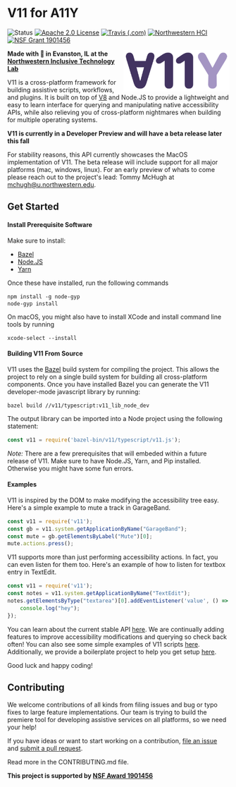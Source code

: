 # V11 for A11Y
![Status][14]
[![Apache 2.0 License][15]][10]
[![Travis (.com)][16]][11]
[![Northwestern HCI][17]][12]
[![NSF Grant 1901456][18]][13]


<img src="logo.svg" alt="V11 logo" align="right" width="240px"/>

**Made with :purple_heart: in Evanston, IL at the**
**[Northwestern Inclusive Technology Lab][1]**

V11 is a cross-platform framework for building assistive scripts,
workflows, and plugins. It is built on top of [V8][2] and Node.JS to provide a
lightweight and easy to learn interface for querying and manipulating native
accessibility APIs, while also relieving you of cross-platform nightmares when
building for multiple operating systems.

**V11 is currently in a Developer Preview and will have a beta release later this fall**

For stability reasons, this API currently showcases the MacOS implementation of V11. The beta release
will include support for all major platforms (mac, windows, linux). For an early preview of whats to come
please reach out to the project's lead: Tommy McHugh at [mchugh@u.northwestern.edu](mailto:mchugh@u.northwestern.edu).

## Get Started

#### Install Prerequisite Software
Make sure to install:

- [Bazel][19]
- [Node.JS][20]
- [Yarn][21]

Once these have installed, run the following commands
```shell
npm install -g node-gyp
node-gyp install
```

On macOS, you might also have to install XCode and install command line tools by running
```shell
xcode-select --install
```

#### Building V11 From Source

V11 uses the [Bazel][6] build system for compiling the
project. This allows the project to rely on a single build system for building
all cross-platform components. Once you have installed Bazel you can generate
the V11 developer-mode javascript library by running:

```shell
bazel build //v11/typescript:v11_lib_node_dev
```

The output library can be imported into a Node project using the following
statement:

```javascript
const v11 = require('bazel-bin/v11/typescript/v11.js');
```

*Note:* There are a few prerequisites that will embeded within a future release of V11.
Make sure to have Node.JS, Yarn, and Pip installed. Otherwise you might have some fun
errors.

#### Examples

V11 is inspired by the DOM to make modifying the accessibility tree easy.
Here's a simple example to mute a track in GarageBand.

```js
const v11 = require('v11');
const gb = v11.system.getApplicationByName("GarageBand");
const mute = gb.getElementsByLabel("Mute")[0];
mute.actions.press();
```

V11 supports more than just performing accessibility actions. In fact, you can
even listen for them too. Here's an example of how to listen for textbox entry
in TextEdit.

```js
const v11 = require('v11');
const notes = v11.system.getApplicationByName("TextEdit");
notes.getElementsByType("textarea")[0].addEventListener('value', () => {
    console.log("hey");
});
```

You can learn about the current stable API
[here][3]. We are continually adding features to improve accessibility
modifications and querying so check back often! You can also see some simple
examples of V11 scripts [here][4]. Additionally, we provide a boilerplate
project to help you get setup [here][5].

Good luck and happy coding!

## Contributing

We welcome contributions of all kinds from filing issues and bug or typo fixes
to large feature implementations. Our team is trying to build the premiere tool
for developing assistive services on all platforms, so we need your help! 

If you have ideas or want to start working on a contribution,
[file an issue][7] and
[submit a pull request][8].

Read more in the CONTRIBUTING.md file.

**This project is supported by [NSF Award 1901456][9]**

[1]: http://inclusive.northwestern.edu/
[2]: https://v8.dev/
[3]: https://northwestern.box.com/s/zvw875xtu7x1iip3alwt7ontelql5ag9
[4]: https://github.com/InclusiveTechNU/v11/tree/master/examples
[5]: https://github.com/inclusivetechnu/v11-boilerplate
[6]: https://bazel.build
[7]: https://github.com/InclusiveTechNU/v11/issues/new
[8]: https://github.com/InclusiveTechNU/v11/compare
[9]: https://www.nsf.gov/awardsearch/showAward?AWD_ID=1901456
[10]: https://github.com/InclusiveTechNU/v11/blob/master/LICENSE
[11]: https://travis-ci.com/InclusiveTechNU/v11
[12]: https://hci.northwestern.edu/
[13]: https://www.nsf.gov/awardsearch/showAward?AWD_ID=1901456
[14]: https://img.shields.io/badge/Version-Experimental-brightgreen.svg
[15]: https://img.shields.io/github/license/inclusivetechnu/v11
[16]: https://img.shields.io/travis/com/InclusiveTechNU/v11
[17]: https://img.shields.io/badge/NU-HCI-blueviolet
[18]: https://img.shields.io/badge/NSF-1901456-informational
[19]: https://docs.bazel.build/versions/master/install-os-x.html
[20]: https://nodejs.org/en/
[21]: https://yarnpkg.com/getting-started/install
